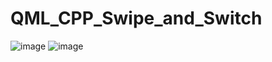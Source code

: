 # QML_CPP_Swipe_and_Switch
![image](https://user-images.githubusercontent.com/81642936/137156376-9a2c8317-0af9-4370-bd3a-379c7a3756ef.png)
![image](https://user-images.githubusercontent.com/81642936/137156591-43fbd3fc-504c-49aa-bfa0-7cdc5bf1606c.png)

